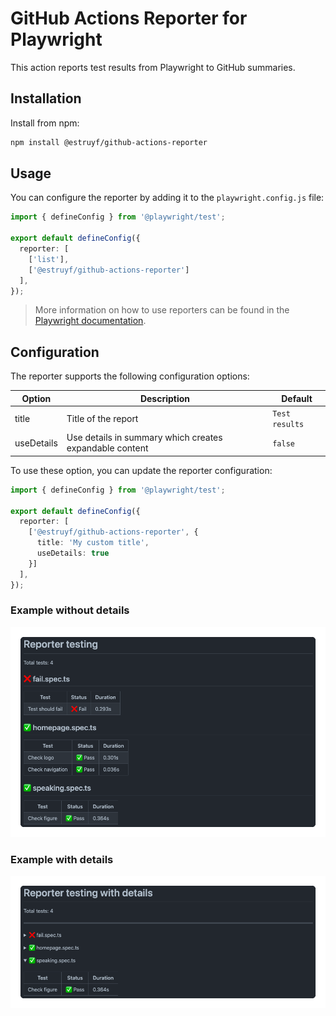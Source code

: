# GitHub Actions Reporter for Playwright

This action reports test results from Playwright to GitHub summaries.

## Installation

Install from npm:
  
```bash
npm install @estruyf/github-actions-reporter
```

## Usage

You can configure the reporter by adding it to the `playwright.config.js` file:

```ts
import { defineConfig } from '@playwright/test';

export default defineConfig({
  reporter: [
    ['list'],
    ['@estruyf/github-actions-reporter']
  ],
});
```

> More information on how to use reporters can be found in the [Playwright documentation](https://playwright.dev/docs/test-reporters).

## Configuration

The reporter supports the following configuration options:

| Option | Description | Default |
| --- | --- | --- |
| title | Title of the report | `Test results` |
| useDetails | Use details in summary which creates expandable content | `false` |

To use these option, you can update the reporter configuration:

```ts
import { defineConfig } from '@playwright/test';

export default defineConfig({
  reporter: [
    ['@estruyf/github-actions-reporter', {
      title: 'My custom title',
      useDetails: true
    }]
  ],
});
```

### Example without details

![Example without details](./assets/example-without-details.png)

### Example with details

![Example with details](./assets/example-with-details.png)
